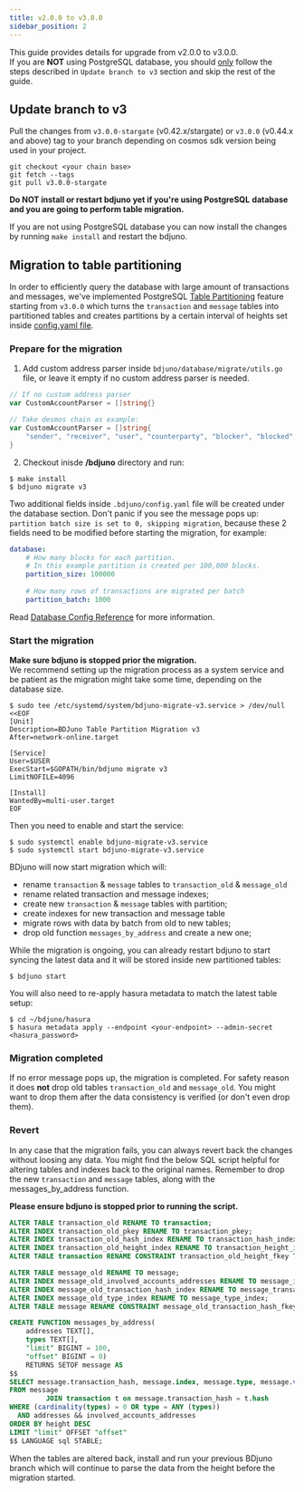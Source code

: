 ```yaml
---
title: v2.0.0 to v3.0.0
sidebar_position: 2
---
```


This guide provides details for upgrade from v2.0.0 to v3.0.0.  
If you are **NOT** using PostgreSQL database, you should <ins>only</ins> 
follow the steps described in `Update branch to v3` section and skip the rest of the guide. 

## Update branch to v3
Pull the changes from `v3.0.0-stargate` (v0.42.x/stargate) or `v3.0.0` (v0.44.x and above) 
tag to your branch depending on cosmos sdk version being used in your project. 
```
git checkout <your chain base>
git fetch --tags
git pull v3.0.0-stargate
```
 **Do __NOT__ install or restart bdjuno yet if you're using PostgreSQL** 
 **database and you are going to perform table migration.**  
  
If you are not using PostgreSQL database you can now install 
the changes by running `make install` and restart the bdjuno.

## Migration to table partitioning
In order to efficiently query the database with large amount of transactions and messages,
we've implemented PostgreSQL [Table Partitioning](https://www.postgresql.org/docs/10/ddl-partitioning.html) 
feature starting from `v3.0.0` which turns the `transaction` and `message` tables into 
partitioned tables and creates partitions by a certain interval of heights set inside 
[config.yaml file](./../config/config.md#database). 

### Prepare for the migration
1. Add custom address parser inside `bdjuno/database/migrate/utils.go` file, 
or leave it empty if no custom address parser is needed. 
```go
// If no custom address parser
var CustomAccountParser = []string{}
```
```go
// Take desmos chain as example:
var CustomAccountParser = []string{
	"sender", "receiver", "user", "counterparty", "blocker", "blocked",
}
```
2. Checkout inisde **/bdjuno** directory and run:
```shell
$ make install
$ bdjuno migrate v3
```
Two additional fields inside `.bdjuno/config.yaml` file will be created under the database section. 
Don't panic if you see the message pops up: `partition batch size is set to 0, skipping migration`, 
because these 2 fields need to be modified before starting the migration, for example:
```yaml
database:
    # How many blocks for each partition. 
    # In this example partition is created per 100,000 blocks.
    partition_size: 100000
    
    # How many rows of transactions are migrated per batch 
    partition_batch: 1000 
```
Read [Database Config Reference](./../config/config.md#database) for more information.

### Start the migration
**Make sure bdjuno is stopped prior the migration.**  
We recommend setting up the migration process as a system service and be patient 
as the migration might take some time, depending on the database size.

```shell
$ sudo tee /etc/systemd/system/bdjuno-migrate-v3.service > /dev/null <<EOF
[Unit]
Description=BDJuno Table Partition Migration v3
After=network-online.target

[Service]
User=$USER
ExecStart=$GOPATH/bin/bdjuno migrate v3
LimitNOFILE=4096

[Install]
WantedBy=multi-user.target
EOF
```

Then you need to enable and start the service:
```shell 
$ sudo systemctl enable bdjuno-migrate-v3.service
$ sudo systemctl start bdjuno-migrate-v3.service
```

BDjuno will now start migration which will:  
- rename `transaction` & `message` tables to `transaction_old` & `message_old`  
- rename related transaction and message indexes; 
- create new `transaction` & `message` tables with partition;
- create indexes for new transaction and message table  
- migrate rows with data by batch from old to new tables;
- drop old function `messages_by_address` and create a new one;

While the migration is ongoing, you can already restart bdjuno to start 
syncing the latest data and it will be stored inside new partitioned tables:
```shell
$ bdjuno start
```
You will also need to re-apply hasura metadata to match the latest table setup:
```shell
$ cd ~/bdjuno/hasura
$ hasura metadata apply --endpoint <your-endpoint> --admin-secret <hasura_password>
```


### Migration completed
If no error message pops up, the migration is completed. For safety reason 
it does __not__ drop old tables `transaction_old` and `message_old`. 
You might want to drop them after the data consistency is verified (or don't even drop them).

### Revert
In any case that the migration fails, you can always revert back the changes without loosing any data. 
You might find the below SQL script helpful for altering tables and indexes back to the original names. 
Remember to drop the new `transaction` and `message` tables, along with the messages_by_address function.

**Please ensure bdjuno is stopped prior to running the script.** 
```sql
ALTER TABLE transaction_old RENAME TO transaction;
ALTER INDEX transaction_old_pkey RENAME TO transaction_pkey;
ALTER INDEX transaction_old_hash_index RENAME TO transaction_hash_index;
ALTER INDEX transaction_old_height_index RENAME TO transaction_height_index;
ALTER TABLE transaction RENAME CONSTRAINT transaction_old_height_fkey TO transaction_height_fkey;

ALTER TABLE message_old RENAME TO message;
ALTER INDEX message_old_involved_accounts_addresses RENAME TO message_involved_accounts_addresses;
ALTER INDEX message_old_transaction_hash_index RENAME TO message_transaction_hash_index;
ALTER INDEX message_old_type_index RENAME TO message_type_index;
ALTER TABLE message RENAME CONSTRAINT message_old_transaction_hash_fkey TO message_transaction_hash_fkey;

CREATE FUNCTION messages_by_address(
    addresses TEXT[],
    types TEXT[],
    "limit" BIGINT = 100,
    "offset" BIGINT = 0)
    RETURNS SETOF message AS
$$
SELECT message.transaction_hash, message.index, message.type, message.value, message.involved_accounts_addresses
FROM message
         JOIN transaction t on message.transaction_hash = t.hash
WHERE (cardinality(types) = 0 OR type = ANY (types))
  AND addresses && involved_accounts_addresses
ORDER BY height DESC
LIMIT "limit" OFFSET "offset"
$$ LANGUAGE sql STABLE;
```

When the tables are altered back, install and run your previous BDjuno branch which 
will continue to parse the data from the height before the migration started.